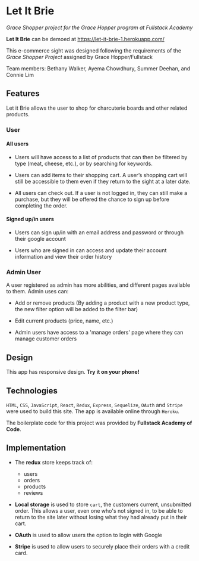# Let It Brie 

_Grace Shopper project for the Grace Hopper program at Fullstack Academy_ 

**Let It Brie** can be demoed at https://let-it-brie-1.herokuapp.com/ 

This e-commerce sight was designed following the requirements of the _Grace Shopper Project_ assigned by Grace Hopper/Fullstack 

Team members: Bethany Walker, Ayema Chowdhury, Summer Deehan, and Connie Lim 

## Features 

Let it Brie allows the user to shop for charcuterie boards and other related products. 

### User ### 

#### All users #### 

* Users will have access to a list of products that can then be filtered by type (meat, cheese, etc.), or by searching for keywords.  

* Users can add items to their shopping cart. A user’s shopping cart will still be accessible to them even if they return to the sight at a later date. 

* All users can check out. If a user is not logged in, they can still make a purchase, but they will be offered the chance to sign up before completing the order.  

#### Signed up/in users #### 

* Users can sign up/in with an email address and password or through their google account 

* Users who are signed in can access and update their account information and view their order history 

### Admin User ### 

A user registered as admin has more abilities, and different pages available to them. Admin uses can: 

  * Add or remove products (By adding a product with a new product type, the new filter option will be added to the filter bar) 

  * Edit current products (price, name, etc.) 

  * Admin users have access to a 'manage orders' page where they can manage customer orders 

## Design 

This app has responsive design. **Try it on your phone!**

## Technologies 

`HTML`, `CSS`, `JavaScript`, `React`, `Redux`, `Express`, `Sequelize`, `OAuth` and `Stripe` were used to build this site. The app is available online through `Heroku`. 

The boilerplate code for this project was provided by **Fullstack Academy of Code**. 

## Implementation 

* The **redux** store keeps track of: 
  * users 
  * orders 
  * products  
  * reviews 

* **Local storage** is used to store `cart`, the customers current, unsubmitted order. This allows a user, even one who's not signed in, to be able to return to the site later without losing what they had already put in their cart. 

* **OAuth** is used to allow users the option to login with Google 

* **Stripe** is used to allow users to securely place their orders with a credit card. 

